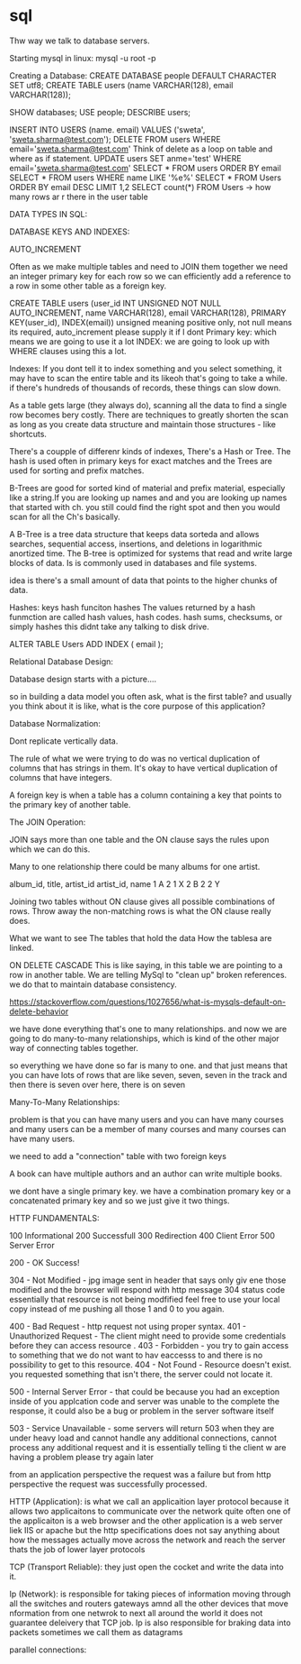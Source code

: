 # sql

Thw way we talk to database servers.


Starting mysql in linux:
mysql -u root -p 

Creating a Database:
CREATE DATABASE people DEFAULT CHARACTER SET utf8;
CREATE TABLE users (name VARCHAR(128), email VARCHAR(128));


SHOW databases;
USE people;
DESCRIBE users;


INSERT INTO USERS (name. email) VALUES ('sweta', 'sweta.sharma@test.com');
DELETE FROM users WHERE email='sweta.sharma@test.com'
Think of delete as a loop on table and where as if statement.
UPDATE users SET anme='test' WHERE email='sweta.sharma@test.com'
SELECT * FROM users ORDER BY email
SELECT * FROM users WHERE name LIKE '%e%'
SELECT * FROM Users ORDER BY  email DESC LIMIT 1,2
SELECT count(*) FROM Users -> how many rows ar r there in the user table


DATA TYPES IN SQL:

DATABASE KEYS AND INDEXES:

AUTO_INCREMENT

Often as we make multiple tables and need to JOIN them together we need an integer primary key for each row so we can efficiently add a reference to a row in some other table as a foreign key.

CREATE TABLE users (user_id INT UNSIGNED NOT NULL AUTO_INCREMENT, name VARCHAR(128), email VARCHAR(128), PRIMARY KEY(user_id), INDEX(email))
unsigned meaning positive only, not null means its required, auto_increment please supply it if I dont
Primary key: which means we are going to use it a lot
INDEX: we are going to look up with WHERE clauses using this a lot.

Indexes: If you dont tell it to index something and you select something, it may have to scan the entire table and its likeoh that's going to take a while. if there's hundreds of thousands of records, these things can slow down.

As a table gets large (they always do), scanning all the data to find a single row becomes bery costly.
There are techniques to greatly shorten the scan as long as you create data structure and maintain those structures - like shortcuts.

There's a coupple of differenr kinds of indexes, There's a Hash or Tree.
The hash is used often in primary keys for exact matches and the Trees are used for sorting and prefix matches.

B-Trees are good for sorted kind of material and prefix material, especially like a string.If you are looking up names and and you are looking up names that started with ch. you still could find the right spot and then you would scan for all the Ch's basically.

A B-Tree is a tree data structure that keeps data sorteda and allows searches, sequential access, insertions, and deletions in logarithmic anortized time. The B-tree is optimized for systems that read and write large blocks of data. Is is commonly used in databases and file systems.

idea is there's a small amount of data that points to the higher chunks of data.

Hashes:
keys hash funciton hashes
The values returned by a hash funmction are called hash values, hash codes. hash sums, checksums, or simply hashes
this didnt take any talking to disk drive.

ALTER TABLE Users ADD INDEX ( email );

Relational Database Design:

Database design starts with a picture....

so in building a data model you often ask, what is the first table? and usually you think about it is like, what is the core purpose of this application? 

Database Normalization:

Dont replicate vertically data.

The rule of what we were trying to do was no vertical duplication of columns that has strings in them. It's okay to have vertical duplication  of columns that have integers.

A foreign key is when a table has a  column containing a key that points to the primary key of another table.



The JOIN Operation:


JOIN says more than one table and the ON clause says the rules upon which we can do this.

Many to one relationship
there could be many albums for one artist.

album_id, title, artist_id     artist_id, name
1 A 2                             1         X
2 B 2                             2         Y

Joining two tables without ON clause gives all possible combinations of rows.
Throw away the non-matching rows is what the ON clause really does.


What we want to see 
The tables that hold the data
How the tablesa are linked.


ON DELETE CASCADE
This is like saying, in this table we are pointing to a row in another table.
We are telling MySql to "clean up" broken references.
we do that to maintain database consistency.

https://stackoverflow.com/questions/1027656/what-is-mysqls-default-on-delete-behavior

we have done everything that's one to many relationships.
and now we are going to do many-to-many relationships, which is kind of the other major way of connecting tables together.

so everything we have done so far is many to one. and that just means that you can have lots of rows that are like seven, seven, seven in the track and then there is seven over here, there is on seven

Many-To-Many Relationships:

problem is that you can have many users and you can have many courses and many users can be a member of many courses and many courses can have many users.

we need to add a "connection" table with two foreign keys

A book can have multiple authors and an author can write multiple books.

we dont have a single primary key. we have a combination promary key or a concatenated primary key and so we just give it two things.




HTTP FUNDAMENTALS:

100 Informational 
200 Successfull
300 Redirection
400 Client Error
500 Server Error


200 - OK Success!

304 - Not Modified - jpg image sent in header that says only giv ene those modified and the browser will respond with http message 304 status code essentially that resource is not being modfified feel free to use your local copy instead of me pushing  all those 1 and 0 to you again.


400 - Bad Request - http request not using proper syntax.
401 - Unauthorized  Request - The client might need to provide some credentials before they can access resource .
403 - Forbidden - you try to gain access to something that we do not want to hav eaccesss to and there is no possibility to get to this resource.
404 - Not Found - Resource doesn't exist. you requested something that isn't there, the server could not locate it.

500 - Internal Server Error - that could be because you had an exception inside of you applcation code and server was unable to the complete the response, it could also be a bug or problem in the server software itself

503 - Service Unavailable - some servers will return 503 when they are under heavy load and cannot handle any additional connections, cannot process any additional request and it is essentially telling ti the client w are having a problem please try again later


from an application perspective the request was a failure but from http perspective the request was successfully processed.




HTTP (Application):
is what we call an applicaition layer protocol because it allows two applicaitons to communicate over the network quite often one of the applicaiton is a web browser and the other application is a web server liek IIS or apache but the http specifications does  not say anything about how the messages actually move across the network and reach the server thats the job of lower layer protocols

TCP (Transport Reliable): 
they just open the cocket and write the data into it.

Ip (Network): is responsible for taking pieces of information moving through all the switches and routers gateways amnd all the other devices that move nformation from one netwrok to next all around the world it does not guarantee deleivery that TCP job. Ip is also responsible for braking data into packets sometimes we call them as datagrams


parallel connections:






















                                                                                            



  
  
